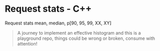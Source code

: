 # Request stats - C++
Request stats mean, median, p[90, 95, 99, XX, XY] 

> A journey to implement an effective histogram and this is a playground repo, things could be wrong or broken, consume with attention!

